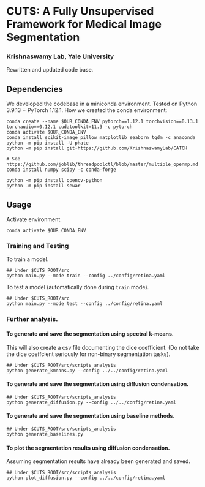 # CUTS: A Fully Unsupervised Framework for Medical Image Segmentation
### Krishnaswamy Lab, Yale University

Rewritten and updated code base.

## Dependencies
We developed the codebase in a miniconda environment.
Tested on Python 3.9.13 + PyTorch 1.12.1.
How we created the conda environment:
```
conda create --name $OUR_CONDA_ENV pytorch==1.12.1 torchvision==0.13.1 torchaudio==0.12.1 cudatoolkit=11.3 -c pytorch
conda activate $OUR_CONDA_ENV
conda install scikit-image pillow matplotlib seaborn tqdm -c anaconda
python -m pip install -U phate
python -m pip install git+https://github.com/KrishnaswamyLab/CATCH

# See https://github.com/joblib/threadpoolctl/blob/master/multiple_openmp.md
conda install numpy scipy -c conda-forge

python -m pip install opencv-python
python -m pip install sewar
```

## Usage
Activate environment.
```
conda activate $OUR_CONDA_ENV
```
### Training and Testing
To train a model.
```
## Under $CUTS_ROOT/src
python main.py --mode train --config ../config/retina.yaml
```
To test a model (automatically done during `train` mode).
```
## Under $CUTS_ROOT/src
python main.py --mode test --config ../config/retina.yaml
```

### Further analysis.
#### To generate and save the segmentation using spectral k-means.
This will also create a csv file documenting the dice coefficient. (Do not take the dice coeffcient seriously for non-binary segmentation tasks).
```
## Under $CUTS_ROOT/src/scripts_analysis
python generate_kmeans.py --config ../../config/retina.yaml
```
#### To generate and save the segmentation using diffusion condensation.
```
## Under $CUTS_ROOT/src/scripts_analysis
python generate_diffusion.py --config ../../config/retina.yaml
```
#### To generate and save the segmentation using baseline methods.
```
## Under $CUTS_ROOT/src/scripts_analysis
python generate_baselines.py
```

#### To plot the segmentation results using diffusion condensation.
Assuming segmentation results have already been generated and saved.
```
## Under $CUTS_ROOT/src/scripts_analysis
python plot_diffusion.py --config ../../config/retina.yaml
```
